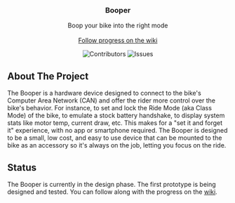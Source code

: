 <br/>
<p align="center">
  <h3 align="center">Booper</h3>

  <p align="center">
    Boop your bike into the right mode
    <br/>
    <br/>
    <a href="https://github.com/blopker/booper/wiki">Follow progress on the wiki</a>
  </p>
</p>

<p align="center">
<img src="https://img.shields.io/github/contributors/blopker/booper?color=dark-green" alt="Contributors"> 
<img src="https://img.shields.io/github/issues/blopker/booper" alt="Issues">
</p>

## About The Project

The Booper is a hardware device designed to connect to the bike's Computer Area Network (CAN) and offer the rider more control over the bike's behavior.  For instance, to set and lock the Ride Mode (aka Class Mode) of the bike, to emulate a stock battery handshake, to display system stats like motor temp, current draw, etc. This makes for a "set it and forget it" experience, with no app or smartphone required.  The Booper is designed to be a small, low cost, and easy to use device that can be mounted to the bike as an accessory so it's always on the job, letting you focus on the ride.

## Status

The Booper is currently in the design phase. The first prototype is being designed and tested. You can follow along with the progress on the [wiki](https://github.com/blopker/booper/wiki).
